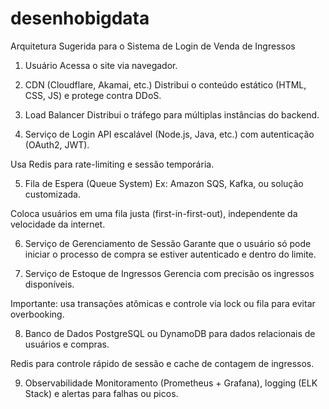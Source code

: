 # desenhobigdata

Arquitetura Sugerida para o Sistema de Login de Venda de Ingressos
1. Usuário
Acessa o site via navegador.

2. CDN (Cloudflare, Akamai, etc.)
Distribui o conteúdo estático (HTML, CSS, JS) e protege contra DDoS.

3. Load Balancer
Distribui o tráfego para múltiplas instâncias do backend.

4. Serviço de Login
API escalável (Node.js, Java, etc.) com autenticação (OAuth2, JWT).

Usa Redis para rate-limiting e sessão temporária.

5. Fila de Espera (Queue System)
Ex: Amazon SQS, Kafka, ou solução customizada.

Coloca usuários em uma fila justa (first-in-first-out), independente da velocidade da internet.

6. Serviço de Gerenciamento de Sessão
Garante que o usuário só pode iniciar o processo de compra se estiver autenticado e dentro do limite.

7. Serviço de Estoque de Ingressos
Gerencia com precisão os ingressos disponíveis.

Importante: usa transações atômicas e controle via lock ou fila para evitar overbooking.

8. Banco de Dados
PostgreSQL ou DynamoDB para dados relacionais de usuários e compras.

Redis para controle rápido de sessão e cache de contagem de ingressos.

9. Observabilidade
Monitoramento (Prometheus + Grafana), logging (ELK Stack) e alertas para falhas ou picos.
